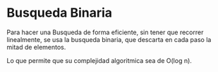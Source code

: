 # Busqueda Binaria

Para hacer una Busqueda de forma eficiente, sin tener que recorrer linealmente, se usa la busqueda binaria, que descarta en cada paso la mitad de elementos.

Lo que permite que su complejidad algoritmica sea de O(log n).
